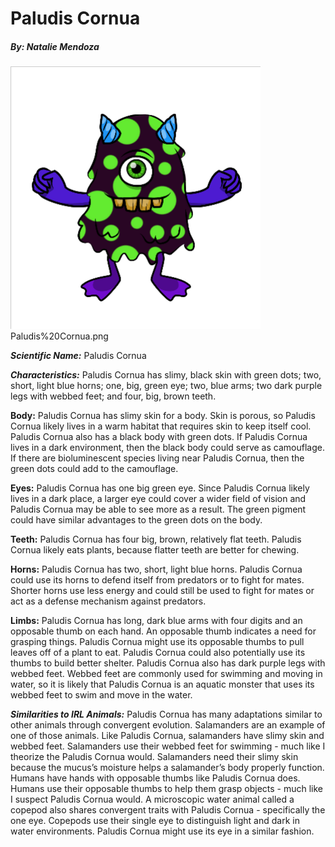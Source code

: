 # Paludis Cornua
##### By: Natalie Mendoza

<img src="Paludis%20Cornua.png">Paludis%20Cornua.png</img>

<i><b>Scientific Name:</b></i> Paludis Cornua

<i><b>Characteristics:</b></i> Paludis Cornua has slimy, black skin with green dots; two, short, light blue horns; one, big, green eye; two, blue arms; two dark purple legs with webbed feet; and four, big, brown teeth.

<b>Body:</b> Paludis Cornua has slimy skin for a body. Skin is porous, so Paludis Cornua likely lives in a warm habitat that requires skin to keep itself cool. Paludis Cornua also has a black body with green dots. If Paludis Cornua lives in a dark environment, then the black body could serve as camouflage. If there are bioluminescent species living near Paludis Cornua, then the green dots could add to the camouflage. 

<b>Eyes:</b> Paludis Cornua has one big green eye. Since Paludis Cornua likely lives in a dark place, a larger eye could cover a wider field of vision and Paludis Cornua may be able to see more as a result. The green pigment could have similar advantages to the green dots on the body.

<b>Teeth:</b> Paludis Cornua has four big, brown, relatively flat teeth. Paludis Cornua likely eats plants, because flatter teeth are better for chewing.

<b>Horns:</b> Paludis Cornua has two, short, light blue horns. Paludis Cornua could use its horns to defend itself from predators or to fight for mates. Shorter horns use less energy and could still be used to fight for mates or act as a defense mechanism against predators.

<b>Limbs:</b> Paludis Cornua has long, dark blue arms with four digits and an opposable thumb on each hand. An opposable thumb indicates a need for grasping things. Paludis Cornua might use its opposable thumbs to pull leaves off of a plant to eat. Paludis Cornua could also potentially use its thumbs to build better shelter. Paludis Cornua also has dark purple legs with webbed feet. Webbed feet are commonly used for swimming and moving in water, so it is likely that Paludis Cornua is an aquatic monster that uses its webbed feet to swim and move in the water.

<b><i>Similarities to IRL Animals:</i></b> Paludis Cornua has many adaptations similar to other animals through convergent evolution. Salamanders are an example of one of those animals. Like Paludis Cornua, salamanders have slimy skin and webbed feet. Salamanders use their webbed feet for swimming - much like I theorize the Paludis Cornua would. Salamanders need their slimy skin because the mucus’s moisture helps a salamander’s body properly function. Humans have hands with opposable thumbs like Paludis Cornua does. Humans use their opposable thumbs to help them grasp objects - much like I suspect Paludis Cornua would. A microscopic water animal called a copepod also shares convergent traits with Paludis Cornua - specifically the one eye. Copepods use their single eye to distinguish light and dark in water environments. Paludis Cornua might use its eye in a similar fashion.
